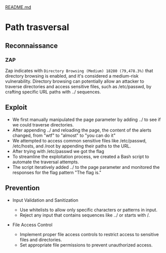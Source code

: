 
[README.md](../../../README.md)
# Path trasversal

## Reconnaissance
### ZAP
Zap indicates with `Directory Browsing (Medium) 18280 (79,478.3%)`
that directory browsing is enabled, and it's considered a medium-risk vulnerability. Directory browsing can potentially allow an attacker to traverse directories and access sensitive files, such as /etc/passwd, by crafting specific URL paths with ../ sequences.


## Exploit
- We first manually manipulated the page parameter by adding ../ to see if we could traverse directories.
- After appending ../ and reloading the page, the content of the alerts changed, from "wtf" to "almost" to "you can do it"
- We attempted to access common sensitive files like /etc/passwd, /etc/hosts, and /root by appending their paths to the URL.
- After trying with  /etc/passwd we got the flag
- To streamline the exploitation process, we created a Bash script to automate the traversal attempts.
- The script iteratively added ../ to the page parameter and monitored the responses for the flag pattern "The flag is."

## Prevention
- Input Validation and Sanitization
    - Use whitelists to allow only specific characters or patterns in input.
    - Reject any input that contains sequences like ../ or starts with /.

- File Access Control
    - Implement proper file access controls to restrict access to sensitive files and directories.
    - Set appropriate file permissions to prevent unauthorized access.
